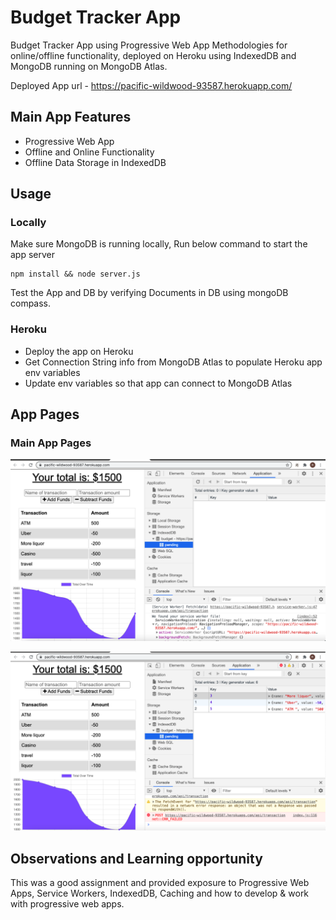# Budget Tracker App

Budget Tracker App using Progressive Web App Methodologies for online/offline functionality, deployed on Heroku using IndexedDB and MongoDB running on MongoDB Atlas.

Deployed App url - https://pacific-wildwood-93587.herokuapp.com/

## Main App Features

-   Progressive Web App
-   Offline and Online Functionality
-   Offline Data Storage in IndexedDB  

## Usage

### Locally

Make sure MongoDB is running locally, Run below command to start the app server

```
npm install && node server.js
```
Test the App and DB by verifying Documents in DB using mongoDB compass.

### Heroku

-   Deploy the app on Heroku
-   Get Connection String info from MongoDB Atlas to populate Heroku app env variables
-   Update env variables so that app can connect to MongoDB Atlas

## App Pages

### Main App Pages

![main_page_online](public/assets/main_page_online.png)

![offline_indexed_db](public/assets/offline.png)

## Observations and Learning opportunity

This was a good assignment and provided exposure to Progressive Web Apps, Service Workers, IndexedDB, Caching and how to develop & work with progressive web apps.

